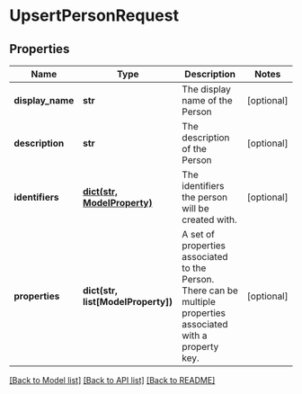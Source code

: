 # UpsertPersonRequest

## Properties
Name | Type | Description | Notes
------------ | ------------- | ------------- | -------------
**display_name** | **str** | The display name of the Person | [optional] 
**description** | **str** | The description of the Person | [optional] 
**identifiers** | [**dict(str, ModelProperty)**](ModelProperty.md) | The identifiers the person will be created with. | [optional] 
**properties** | **dict(str, list[ModelProperty])** | A set of properties associated to the Person. There can be multiple properties associated with a property key. | [optional] 

[[Back to Model list]](../README.md#documentation-for-models) [[Back to API list]](../README.md#documentation-for-api-endpoints) [[Back to README]](../README.md)


